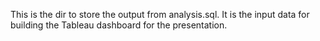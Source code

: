 This is the dir to store the output from analysis.sql. It is the input data for building the Tableau dashboard for the presentation.
